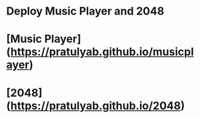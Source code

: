 # Deploy Music Player and 2048

# [Music Player] (https://pratulyab.github.io/musicplayer)
# [2048] (https://pratulyab.github.io/2048)
